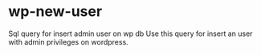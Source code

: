 # wp-new-user
Sql query for insert admin user on wp db
Use this query for insert an user with admin privileges on wordpress.
